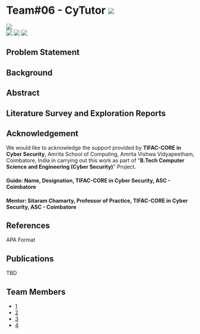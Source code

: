 # Team#06 - CyTutor ![](https://img.shields.io/badge/-Live-brightgreen)
![](https://img.shields.io/badge/Batch-22UCYS-green) <br/> ![](https://img.shields.io/badge/Domain-Security-blue)  ![](https://img.shields.io/badge/Focus-TBD-yellow)  ![](https://img.shields.io/badge/B.Tech--Project-Started-brightgreen) <br/>

## Problem Statement

## Background

## Abstract

## Literature Survey and Exploration Reports

## Acknowledgement
We would like to acknowledge the support provided by **TIFAC-CORE in Cyber Security**, Amrita School of Computing, Amrita Vishwa Vidyapeetham, Coimbatore, India in carrying out this work as part of "**B.Tech Computer Science and Engineering (Cyber Security)**" Project. 

#### Guide: Name, Designation, TIFAC-CORE in Cyber Security, ASC - Coimbatore
#### Mentor: Sitaram Chamarty, Professor of Practice, TIFAC-CORE in Cyber Security, ASC - Coimbatore

## References
APA Format

## Publications
TBD

## Team Members
- [1]()
- [2]()
- [3]()
- [4]()


    
